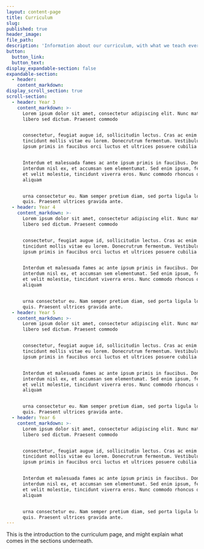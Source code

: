 ```yaml
---
layout: content-page
title: Curriculum
slug:
published: true
header_image:
file_path:
description: 'Information about our curriculum, with what we teach every year group.'
button:
  button_link:
  button_text:
display_expandable-section: false
expandable-section:
  - header:
    content_markdown:
display_scroll_section: true
scroll-section:
  - header: Year 3
    content_markdown: >-
      Lorem ipsum dolor sit amet, consectetur adipiscing elit. Nunc mattis eget
      libero sed dictum. Praesent commodo


      consectetur, feugiat augue id, sollicitudin lectus. Cras ac enim in metus
      tincidunt mollis vitae eu lorem. Donecrutrum fermentum. Vestibulum ante
      ipsum primis in faucibus orci luctus et ultrices posuere cubilia curae;


      Interdum et malesuada fames ac ante ipsum primis in faucibus. Donec
      interdum nisl ex, et accumsan sem elementumat. Sed enim ipsum, fermentum
      et velit molestie, tincidunt viverra eros. Nunc commodo rhoncus quam, eu
      aliquam


      urna consectetur eu. Nam semper pretium diam, sed porta ligula lobortis
      quis. Praesent ultrices gravida ante.
  - header: Year 4
    content_markdown: >-
      Lorem ipsum dolor sit amet, consectetur adipiscing elit. Nunc mattis eget
      libero sed dictum. Praesent commodo


      consectetur, feugiat augue id, sollicitudin lectus. Cras ac enim in metus
      tincidunt mollis vitae eu lorem. Donecrutrum fermentum. Vestibulum ante
      ipsum primis in faucibus orci luctus et ultrices posuere cubilia curae;


      Interdum et malesuada fames ac ante ipsum primis in faucibus. Donec
      interdum nisl ex, et accumsan sem elementumat. Sed enim ipsum, fermentum
      et velit molestie, tincidunt viverra eros. Nunc commodo rhoncus quam, eu
      aliquam


      urna consectetur eu. Nam semper pretium diam, sed porta ligula lobortis
      quis. Praesent ultrices gravida ante.
  - header: Year 5
    content_markdown: >-
      Lorem ipsum dolor sit amet, consectetur adipiscing elit. Nunc mattis eget
      libero sed dictum. Praesent commodo


      consectetur, feugiat augue id, sollicitudin lectus. Cras ac enim in metus
      tincidunt mollis vitae eu lorem. Donecrutrum fermentum. Vestibulum ante
      ipsum primis in faucibus orci luctus et ultrices posuere cubilia curae;


      Interdum et malesuada fames ac ante ipsum primis in faucibus. Donec
      interdum nisl ex, et accumsan sem elementumat. Sed enim ipsum, fermentum
      et velit molestie, tincidunt viverra eros. Nunc commodo rhoncus quam, eu
      aliquam


      urna consectetur eu. Nam semper pretium diam, sed porta ligula lobortis
      quis. Praesent ultrices gravida ante.
  - header: Year 6
    content_markdown: >-
      Lorem ipsum dolor sit amet, consectetur adipiscing elit. Nunc mattis eget
      libero sed dictum. Praesent commodo


      consectetur, feugiat augue id, sollicitudin lectus. Cras ac enim in metus
      tincidunt mollis vitae eu lorem. Donecrutrum fermentum. Vestibulum ante
      ipsum primis in faucibus orci luctus et ultrices posuere cubilia curae;


      Interdum et malesuada fames ac ante ipsum primis in faucibus. Donec
      interdum nisl ex, et accumsan sem elementumat. Sed enim ipsum, fermentum
      et velit molestie, tincidunt viverra eros. Nunc commodo rhoncus quam, eu
      aliquam


      urna consectetur eu. Nam semper pretium diam, sed porta ligula lobortis
      quis. Praesent ultrices gravida ante.
---
```


This is the introduction to the curriculum page, and might explain what comes in the sections underneath.